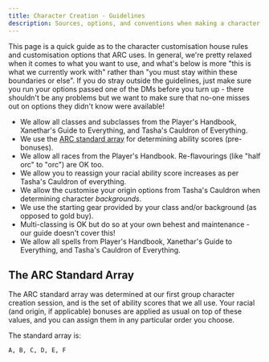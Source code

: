 ```yaml
---
title: Character Creation - Guidelines
description: Sources, options, and conventions when making a character for ARC DnD.
---
```


This page is a quick guide as to the character customisation house rules and customisation options that ARC uses.
In general, we're pretty relaxed when it comes to what you want to use, and what's below is more "this is what we currently work with" rather than "you must stay within these boundaries or else".
If you do stray outside the guidelines, just make sure you run your options passed one of the DMs before you turn up - there shouldn't be any problems but we want to make sure that no-one misses out on options they didn't know were available!

- We allow all classes and subclasses from the Player's Handbook, Xanethar's Guide to Everything, and Tasha's Cauldron of Everything.
- We use the [ARC standard array](#the-arc-standard-array) for determining ability scores (pre-bonuses).
- We allow all races from the Player's Handbook. Re-flavourings (like "half orc" to "orc") are OK too.
- We allow you to reassign your racial ability score increases as per Tasha's Cauldron of everything.
- We allow the customise your origin options from Tasha's Cauldron when determining character _backgrounds_.
- We use the starting gear provided by your class and/or background (as opposed to gold buy).
- Multi-classing is OK but do so at your own behest and maintenance - our guide doesn't cover this!
- We allow all spells from Player's Handbook, Xanethar's Guide to Everything, and Tasha's Cauldron of Everything.

## The ARC Standard Array

The ARC standard array was determined at our first group character creation session, and is the set of ability scores that we all use.
Your racial (and origin, if applicable) bonuses are applied as usual on top of these values, and you can assign them in any particular order you choose.

The standard array is:

```bash
A, B, C, D, E, F
```
